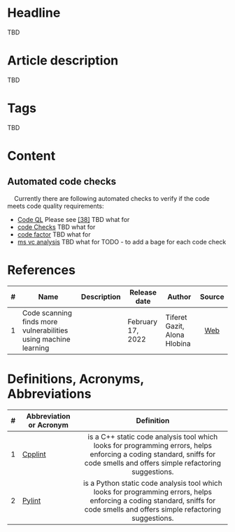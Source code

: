 # Headline
TBD

# Article description
TBD 

# Tags
TBD

# Content

## Automated code checks
&nbsp;&nbsp;&nbsp;  Currently there are following automated checks to verify if the code meets code quality requirements:
* [Code QL](.github/workflows/codeqlanalysis.yml) Please see [[38]](./REFERENCES.md) TBD what for
* [code Checks](.github/workflows/codeChecks.yml) TBD what for
* [code factor](https://www.codefactor.io/repository/github/dimanikulin/fva/issues) TBD what for
* [ms vc analysis](.github/workflows/msvc-analysis.yml) TBD what for
TODO - to add a bage for each code check

# References
| # | Name                 | Description           | Release date           |  Author                 | Source        |
| - | ---------------------|---------------------- |----------------------- | ----------------------- |:-------------:|
| 1 | Code scanning finds more vulnerabilities using machine learning| | February 17, 2022 | Tiferet Gazit, Alona Hlobina |[Web](https://github.blog/2022-02-17-code-scanning-finds-vulnerabilities-using-machine-learning/)|

# Definitions, Acronyms, Abbreviations
| # | Abbreviation or Acronym | Definition     |
| - | ------------------------|:--------------:|
| 1 | [Cpplint](https://github.com/google/styleguide/blob/gh-pages/cpplint/cpplint.py)|is a C++ static code analysis tool which looks for programming errors, helps enforcing a coding standard, sniffs for code smells and offers simple refactoring suggestions. |
| 2 | [Pylint](https://pypi.org/project/pylint/)| is a Python static code analysis tool which looks for programming errors, helps enforcing a coding standard, sniffs for code smells and offers simple refactoring suggestions.|

